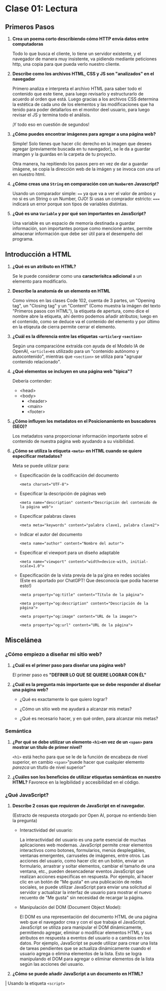 # Clase 01: Lectura

## Primeros Pasos

1. **Crea un poema corto describiendo cómo HTTP envía datos entre computadoras**

    Todo lo que busca el cliente,
    lo tiene un servidor existente,
    y el navegador de manera muy insistente,
    va pidiendo mediante peticiones http,
    una copia para que pueda verlo nuestro cliente.

2. **Describe como los archivos HTML, CSS y JS son "analizados" en el navegador**

    Primero analiza e interpreta el archivo HTML para saber todo el contenido que este tiene, para luego revisarlo y estructurarlo de acuerdo al orden que está.
    Luego gracias a los archivos CSS determina la estética de cada uno de los elementos y las modificaciones que ha tenido para poder detallarlos en el monitor deel usuario, para luego revisar el JS y termina todo el análisis.

    ¡Y todo eso en cuestión de segundos!

3. **¿Cómo puedes encontrar imágenes para agregar a una página web?**

    Simple! Solo tienes que hacer clic derecho en la imagen que desees agregar (previamente buscada en tu navegador), se le da a guardar imangen y la guardas en la carpeta de tu proyecto.
    
    Otra manera, ha repitiendo los pasos pero en vez de dar a guardar imágene, se copia la dirección web de la imágen y se invoca con una url en nuestro html.

4. **¿Cómo creas una `String` en comparación con un `Number`en Javascript?**

    Usando un comparador simple: `==` ya que va a ver el valor de ambos y no si es un String o un Number, OJO! Si usas un comprador estricto: `===` indicará un error porque son tipos de variables distintas.

5. **¿Qué es una `Variable` y por qué son importantes en JavaScript?**

    Una variable es un espacio de memoria destinada a guardar información, son importantes porque como mencioné antes, permite almacenar información que debe ser útil para el desempeño del programa.

## Introducción a HTML

1. **¿Qué es un atributo en HTML?**

    Se le puede considerar como una **caracterísitca adicional** a un elemento para modificarlo.

2. **Describe la anatomía de un elemento en HTML**

    Como vimos en las clases Code 102, cuenta de 3 partes, un "Opening tag", un "Closing tag" y un "Content" (Como muestra la imágen del texto "Primeros pasos con HTML"), la etiqueta de apertura, como dice el nombre abre la etiqueta, ahí dentro podemos añadir atributos; luego en el contenido, como se deduce va el contenido del elemento y por último en la etiqeuta de cierra permite cerrar el elemento.

3. **¿Cuál es la diferencia entre las etiquetas `<article>`y `<section>`**

    Según una comparacióne extraída con ayuda de el Modelo IA de OpenAI, `<article>`es utilizado para un "contenido autónomo y autocontenido", mientras que `<section>` se utiliza para "agrupar contenido relacionado".

4. **¿Qué elementos se incluyen en una página web "típica"?**

    Debería contender:

    - \<head>
    - \<body>
        - \<header>
        - \<main>
        - \<footer>

5. **¿Cómo influyen los metadatos en el Posicionamiento en buscadores (SEO)?**

    Los metadatos vana proporcionar información importante sobre el contenido de nuestra página web ayudando a su visibilidad.

6. **¿Cómo se utiliza la etiqueta `<meta>` en HTML cuando se quiere especificar metadatos?**

    Meta se puede utilizar para:

    - Especificación de la codificación del documento

        `<meta charset="UTF-8">`

    - Especificar la descripción de páginas web

        `<meta name="description" content="Descripción del contenido de la página web">`

    - Especificar palabras claves

        `<meta meta="keywords" content="palabra clave1, palabra clave2">`

    - Indicar el autor del documento

        `<meta name="author" content="Nombre del autor">`

    - Especificar el viewport para un diseño adaptable

        `<meta name="viewport" content="width=device-with, initial-scale=1.0">`

    - Especificación de la vista previa de la pa´gina en redes sociales (Este es aportado por ChatGPT! Que desconocía que podía hacerse esto!)

        `<meta property="og:title" content="Título de la página">`

        `<meta property="og:description" content="Descripción de la página">`

        `<meta property="og:image" content="URL de la imagen">`

        `<meta property="og:url" content="URL de la página">`

## Miscelánea

### ¿Cómo empiezo a diseñar mi sitio web?

1. **¿Cuál es el primer paso para diseñar una página web?**

    El primer paso es **"DEFINIR LO QUE SE QUIERE LOGRAR CON ÉL"**

2. **¿Cuál es la pregunta más importante que se debe responder al diseñar una página web?**

    - ¿Qué es exactamente lo que quiero lograr?

    - ¿Cómo un sitio web me ayudará a alcanzar mis metas?

    - ¿Qué es necesario hacer, y en qué orden, para alcanzar mis metas?

### Semántica

1. **¿Por qué se debe utilizar un elemento `<h1>`en vez de un `<span>` para mostrar un título de primer nivel?**

    `<h1>` está hecho para que se le de la función de encabeza de nivel superior, en cambio `<span>`"puede hacer que cualquier elemento *parezca* un títutlo de nivel superior"

2. **¿Cuáles son los beneficios de utilizar etiquetas semánticas en nuestro HTML?**
    Favorece en la legibilidad y accesibilidad en el código.

### ¿Qué JavaScript?

1. **Describe 2 cosas que *requieran* de JavaScript en el navegador.**

    (Estracto de respuesta otorgado por Open AI, porque no entiendo bien la pregunta)

    - Interactividad del usuario:

        La interactividad del usuario es una parte esencial de muchas aplicaciones web modernas. JavaScript permite crear elementos interactivos como botones, formularios, menús desplegables, ventanas emergentes, carruseles de imágenes, entre otros.
        Las acciones del usuario, como hacer clic en un botón, enviar un formulario, arrastrar y soltar elementos, cambiar el tamaño de una ventana, etc., pueden desencadenar eventos JavaScript que realizan acciones específicas en respuesta.
        Por ejemplo, al hacer clic en un botón de "Me gusta" en una publicación de redes sociales, se puede utilizar JavaScript para enviar una solicitud al servidor y actualizar la interfaz de usuario para mostrar el nuevo recuento de "Me gusta" sin necesidad de recargar la página.
    
    - Manipulación del DOM (Document Object Model):

        El DOM es una representación del documento HTML de una página web que el navegador crea y con el que trabaja el JavaScript.
        JavaScript se utiliza para manipular el DOM dinámicamente, permitiendo agregar, eliminar o modificar elementos HTML y sus atributos en respuesta a eventos del usuario o a cambios en los datos.
        Por ejemplo, JavaScript se puede utilizar para crear una lista de tareas pendientes que se actualiza dinámicamente cuando el usuario agrega o elimina elementos de la lista. Esto se logra manipulando el DOM para agregar o eliminar elementos de la lista según las acciones del usuario.

2. **¿Cómo se puede añadir JavaScript a un documento en HTML?**

|   Usando la etiqueta `<script>`